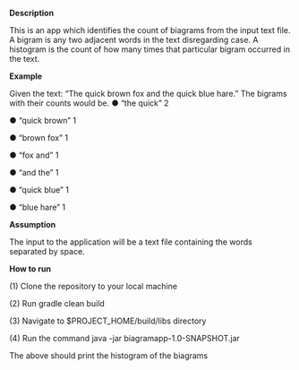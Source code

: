 **Description**

This is an app which identifies the count of biagrams from the input text file.
A bigram is any two adjacent words in the text disregarding case. A histogram is the count of
how many times that particular bigram occurred in the text.

**Example**

Given the text: “The quick brown fox and the quick blue hare.” The bigrams with their counts
would be.
● “the quick” 2

● “quick brown” 1

● “brown fox” 1

● “fox and” 1

● “and the” 1

● “quick blue” 1

● “blue hare” 1

**Assumption**

The input to the application will be a text file containing the words separated by space.

**How to run**

(1) Clone the repository to your local machine

(2) Run gradle clean build

(3) Navigate to $PROJECT_HOME/build/libs directory

(4) Run the command java -jar biagramapp-1.0-SNAPSHOT.jar <path to input text file containing biagrams>

The above should print the histogram of the biagrams
